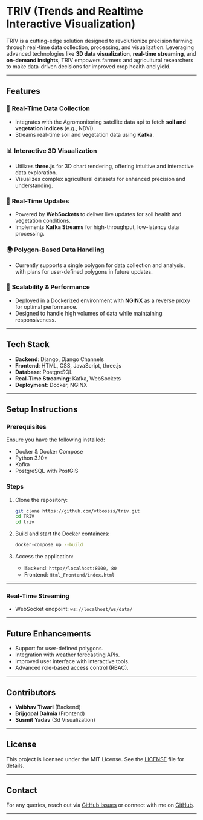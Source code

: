 
# **TRIV (Trends and Realtime Interactive Visualization)**

TRIV is a cutting-edge solution designed to revolutionize precision farming through real-time data collection, processing, and visualization. Leveraging advanced technologies like **3D data visualization**, **real-time streaming**, and **on-demand insights**, TRIV empowers farmers and agricultural researchers to make data-driven decisions for improved crop health and yield.

---

## **Features**

### 🌱 **Real-Time Data Collection**
- Integrates with the Agromonitoring satellite data api to fetch **soil and vegetation indices** (e.g., NDVI).
- Streams real-time soil and vegetation data using **Kafka**.

### 📊 **Interactive 3D Visualization**
- Utilizes **three.js** for 3D chart rendering, offering intuitive and interactive data exploration.
- Visualizes complex agricultural datasets for enhanced precision and understanding.

### 📡 **Real-Time Updates**
- Powered by **WebSockets** to deliver live updates for soil health and vegetation conditions.
- Implements **Kafka Streams** for high-throughput, low-latency data processing.

### 🌍 **Polygon-Based Data Handling**
- Currently supports a single polygon for data collection and analysis, with plans for user-defined polygons in future updates.

### 🚀 **Scalability & Performance**
- Deployed in a Dockerized environment with **NGINX** as a reverse proxy for optimal performance.
- Designed to handle high volumes of data while maintaining responsiveness.

---

## **Tech Stack**

- **Backend**: Django, Django Channels  
- **Frontend**: HTML, CSS, JavaScript, three.js  
- **Database**: PostgreSQL  
- **Real-Time Streaming**: Kafka, WebSockets  
- **Deployment**: Docker, NGINX  

---

## **Setup Instructions**

### **Prerequisites**
Ensure you have the following installed:
- Docker & Docker Compose  
- Python 3.10+  
- Kafka  
- PostgreSQL with PostGIS  

### **Steps**
1. Clone the repository:
   ```bash
   git clone https://github.com/vtbossss/triv.git
   cd TRIV
   cd triv
   ```

2. Build and start the Docker containers:
   ```bash
   docker-compose up --build
   ```

3. Access the application:
   - Backend: `http://localhost:8000, 80`
   - Frontend: `Html_Frontend/index.html`

---

### **Real-Time Streaming**
- WebSocket endpoint: `ws://localhost/ws/data/`

---

## **Future Enhancements**
- Support for user-defined polygons.  
- Integration with weather forecasting APIs.  
- Improved user interface with interactive tools.  
- Advanced role-based access control (RBAC).  

---

## **Contributors**
- **Vaibhav Tiwari** (Backend)  
- **Brijgopal Dalmia** (Frontend)
- **Susmit Yadav** (3d Visualization) 

---

## **License**
This project is licensed under the MIT License. See the [LICENSE](LICENSE) file for details.

---

## **Contact**
For any queries, reach out via [GitHub Issues](https://github.com/vtbossss/triv/issues) or connect with me on [GitHub](https://github.com/vtbossss).

---
